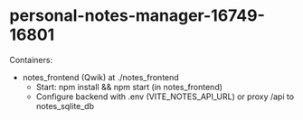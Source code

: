 # personal-notes-manager-16749-16801

Containers:
- notes_frontend (Qwik) at ./notes_frontend
  - Start: npm install && npm start (in notes_frontend)
  - Configure backend with .env (VITE_NOTES_API_URL) or proxy /api to notes_sqlite_db